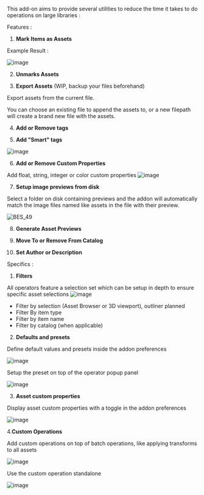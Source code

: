 This add-on aims to provide several utilities to reduce the time it takes to do operations on large libraries :

Features :

1. __Mark Items as Assets__

Example Result :

![image](https://user-images.githubusercontent.com/25156105/145268274-c65c2c7d-3378-48cf-980c-ce7ef79a566f.png)


2. __Unmarks Assets__

3. __Export Assets__ (WIP, backup your files beforehand)

Export assets from the current file.

You can choose an existing file to append the assets to, or a new filepath will create a brand new file with the assets.

4. __Add or Remove tags__

5. __Add "Smart" tags__

![image](https://user-images.githubusercontent.com/25156105/165244827-2889c441-60ae-4766-b8ab-d7ca6bf5d0d2.png)

6. __Add or Remove Custom Properties__

Add float, string, integer or color custom properties
![image](https://user-images.githubusercontent.com/25156105/165245945-1531d036-66e3-49f6-bbb5-e5b03081411c.png)

7. __Setup image previews from disk__

Select a folder on disk containing previews and the addon will automatically match the image files named like assets in the file with their preview.

![BES_49](https://user-images.githubusercontent.com/25156105/149016391-3b026feb-cd40-42a9-a0f3-3894faa99dc9.gif)

8. __Generate Asset Previews__

9. __Move To or Remove From Catalog__

10. __Set Author or Description__

Specifics :

1. __Filters__

All operators feature a selection set which can be setup in depth to ensure specific asset selections
![image](https://user-images.githubusercontent.com/25156105/165245372-bdd5c72a-663d-4520-b5a5-a72e40546ee8.png)

- Filter by selection (Asset Browser or 3D viewport), outliner planned
- Filter By item type
- Filter by item name
- Filter by catalog (when applicable)

2. __Defaults and presets__

Define default values and presets inside the addon preferences

![image](https://user-images.githubusercontent.com/25156105/165246186-cdb06369-163c-4090-87bb-362e1f26ef87.png)

Setup the preset on top of the operator popup panel

![image](https://user-images.githubusercontent.com/25156105/165246257-10420ffe-6af2-4ea2-86b5-4582d7617a74.png)

3. __Asset custom properties__

Display asset custom properties with a toggle in the addon preferences

![image](https://user-images.githubusercontent.com/25156105/165246047-39b3b3e8-43dc-489c-80a8-23e09c551148.png)


4.__Custom Operations__

Add custom operations on top of batch operations, like applying transforms to all assets

![image](https://user-images.githubusercontent.com/25156105/165247805-f7c45856-15d8-47c4-97a2-9d05f9fb572f.png)

Use the custom operation standalone

![image](https://user-images.githubusercontent.com/25156105/165247884-8dc5168c-14bb-4eac-84bb-b12c5d1f99d5.png)

